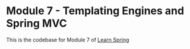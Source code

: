 # Module 7 - Templating Engines and Spring MVC

This is the codebase for Module 7 of [Learn Spring](https://www.baeldung.com/learn-spring-course)
